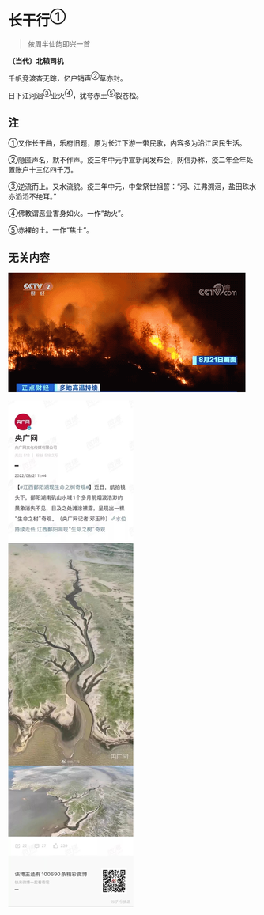 # 长干行<sup>①</sup>

> 依周半仙韵即兴一首

**〔当代〕北辕司机**

千帆竞渡杳无踪，亿户销声<sup>②</sup>草亦封。

日下江河洄<sup>③</sup>业火<sup>④</sup>，犹夸赤土<sup>⑤</sup>裂苍松。

## 注

①又作长干曲，乐府旧题，原为长江下游一带民歌，内容多为沿江居民生活。

②隐匿声名，默不作声。疫三年中元中宣新闻发布会，网信办称，疫二年全年处置账户十三亿四千万。

③逆流而上。又水流貌。疫三年中元，中堂祭世祖誓：“河、江弗溯洄，盐田珠水亦滔滔不绝耳。”

④佛教谓恶业害身如火。一作“劫火”。

⑤赤裸的土。一作“焦土”。

## 无关内容

![重庆山火](.\image\重庆山火.gif)

![生命之树奇观](.\image\生命之树奇观.jpg)